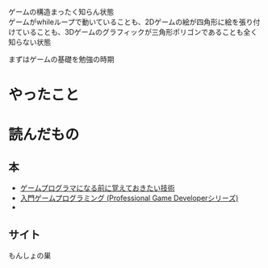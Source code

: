 ゲームの構造まったく知らん状態  
ゲームがwhileループで動いていることも、2Dゲームの絵が四角形に絵を張り付けていることも、3Dゲームのグラフィックが三角形ポリゴンであることも全く知らない状態  

まずはゲームの基礎を勉強の時期  

# やったこと

# 読んだもの
## 本
- [ゲームプログラマになる前に覚えておきたい技術](https://www.amazon.co.jp/gp/product/4798021180/ref=ppx_yo_dt_b_asin_title_o00_s00?ie=UTF8&psc=1)
- [入門ゲームプログラミング (Professional Game Developerシリーズ)](https://www.amazon.co.jp/gp/product/4797374543/ref=ppx_yo_dt_b_asin_title_o07_s00?ie=UTF8&psc=1)
- 
## サイト
もんしょの巣

<!--stackedit_data:
eyJoaXN0b3J5IjpbMjEwNjYxMDg1MV19
-->